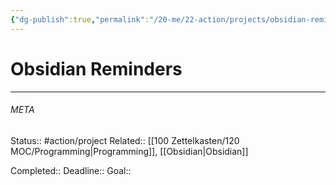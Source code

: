 ```yaml
---
{"dg-publish":true,"permalink":"/20-me/22-action/projects/obsidian-reminders/"}
---
```


# Obsidian Reminders
---




###### META
Status:: #action/project 
Related:: [[100 Zettelkasten/120 MOC/Programming\|Programming]], [[Obsidian\|Obsidian]]

Completed:: 
Deadline:: 
Goal:: 
